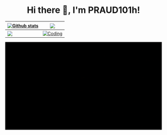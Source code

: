 <h1 align="center">Hi there 👋, I'm PRAUD101h! </h1>

| <a href="https://github.com/vietzettt" target="_parent"><img align="center" src="https://github-readme-stats.vercel.app/api?username=vietzettt&show_icons=true&theme=vue-dark&hide_border=true&count_private=true" alt="Github stats" /></a> | <a href="https://github.com/vietzettt" target="_blank"><img align="center" src="https://github-readme-stats.vercel.app/api/top-langs/?username=vietzettt&layout=compact&theme=vue-dark&hide_border=true" /></a> |
| --- | --- |
| <a href="https://github.com/vietzettt" target="_blank"><img align="center" src="https://github-readme-streak-stats.herokuapp.com/?user=vietzettt&theme=vue-dark&hide_border=true&count_private=true" /></a> |<a href="https://github.com/vietzettt" target="_blank"><img align="center" alt="Coding" width="350px" src="https://github.com/vietzettt/vietzettt/blob/1f965a9c5c4816d71c409c85888ac4ba28bdc734/programming.gif" style="vertical-align:middle;margin:0px 0px"></a> |

[![](background.gif)](https://github.com/vietzettt)

<!-- <a href="#" target="_blank">
  <img align="right" alt="Viet Nguyen | VKontakte" width="20px" src="https://upload.wikimedia.org/wikipedia/commons/thumb/e/e7/Instagram_logo_2016.svg/768px-Instagram_logo_2016.svg.png" /></a>
  
<a href="#" target="_blank">
  <img align="right" alt="Viet Nguyen | Facebook" width="20px" src="https://cdn.worldvectorlogo.com/logos/facebook-3-3.svg" /></a>
  
<a href="#" target="_blank">
  <img align="right" alt="Viet Nguyen | VKontakte" width="20px" src="https://upload.wikimedia.org/wikipedia/commons/2/21/VK.com-logo.svg" /></a>
  
<a href="#" target="_blank">
  <img align="right" alt="Viet Nguyen | Youtube" width="20px" src="https://upload.wikimedia.org/wikipedia/commons/thumb/a/a0/YouTube_social_red_circle_%282017%29.svg/480px-YouTube_social_red_circle_%282017%29.svg.png" /></a>
  
 <a href="#" target="_blank">
  <img align="right" alt="Viet Nguyen | Linkedin" width="20px" src="https://upload.wikimedia.org/wikipedia/commons/thumb/c/c9/Linkedin.svg/1200px-Linkedin.svg.png" /></a>
  
## Connect: -->

